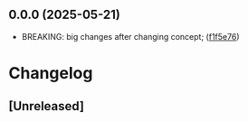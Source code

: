 ## 0.0.0 (2025-05-21)

* BREAKING: big changes after changing concept; ([f1f5e76](https://github.com/easylayer/core/commit/f1f5e76))



# Changelog


## [Unreleased]